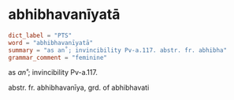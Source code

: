 # abhibhavanīyatā

``` toml
dict_label = "PTS"
word = "abhibhavanīyatā"
summary = "as an˚; invincibility Pv-a.117. abstr. fr. abhibha"
grammar_comment = "feminine"
```

as *an˚*; invincibility Pv\-a.117.

abstr. fr. abhibhavanīya, grd. of abhibhavati

